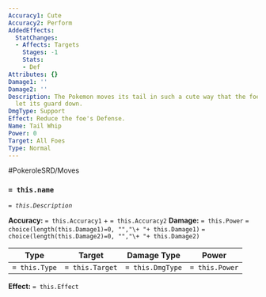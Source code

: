 ```yaml
---
Accuracy1: Cute
Accuracy2: Perform
AddedEffects:
  StatChanges:
  - Affects: Targets
    Stages: -1
    Stats:
    - Def
Attributes: {}
Damage1: ''
Damage2: ''
Description: The Pokemon moves its tail in such a cute way that the foe will easily
  let its guard down.
DmgType: Support
Effect: Reduce the foe's Defense.
Name: Tail Whip
Power: 0
Target: All Foes
Type: Normal
---
```


#PokeroleSRD/Moves

### `= this.name` 
*`= this.Description`*

**Accuracy:** `= this.Accuracy1` + `= this.Accuracy2`
**Damage:** `= this.Power` `= choice(length(this.Damage1)=0, "","\+ "+ this.Damage1)` `= choice(length(this.Damage2)=0, "","\+ "+ this.Damage2)`

| Type          | Target          | Damage Type          | Power          |
| ------------- | --------------- | ---------------- | -------------- |
| `= this.Type` | `= this.Target` | `= this.DmgType` | `= this.Power` | 

**Effect:** `= this.Effect`